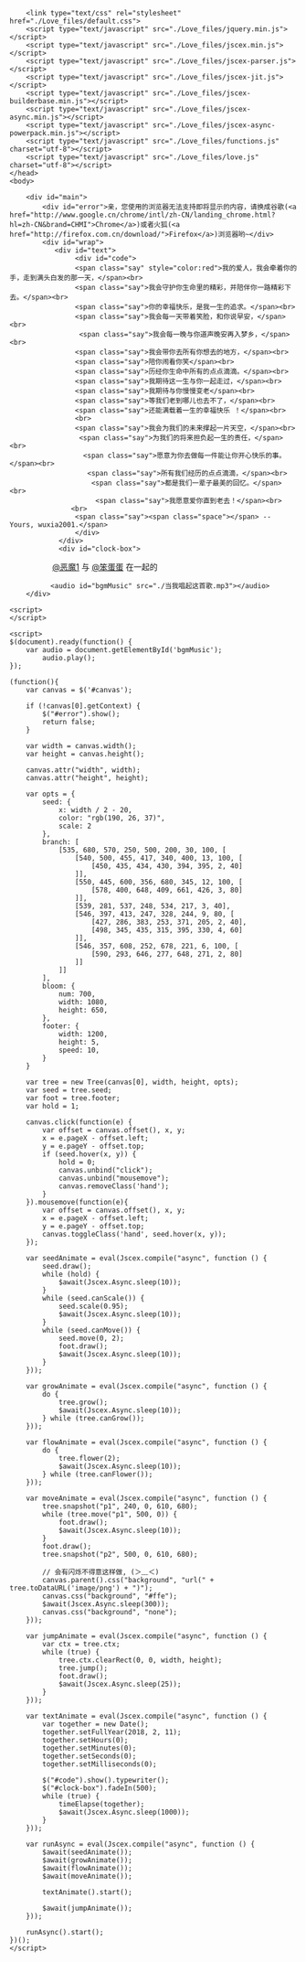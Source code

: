 <!-- saved from url=(0027)http://itzoo.info/love.html -->
<html xml:lang="en" xmlns="http://www.w3.org/1999/xhtml"><head><meta http-equiv="Content-Type" content="text/html; charset=UTF-8">
        <title>Love</title>
        
        <link type="text/css" rel="stylesheet" href="./Love_files/default.css">
        <script type="text/javascript" src="./Love_files/jquery.min.js"></script>
        <script type="text/javascript" src="./Love_files/jscex.min.js"></script>
        <script type="text/javascript" src="./Love_files/jscex-parser.js"></script>
        <script type="text/javascript" src="./Love_files/jscex-jit.js"></script>
        <script type="text/javascript" src="./Love_files/jscex-builderbase.min.js"></script>
        <script type="text/javascript" src="./Love_files/jscex-async.min.js"></script>
        <script type="text/javascript" src="./Love_files/jscex-async-powerpack.min.js"></script>
        <script type="text/javascript" src="./Love_files/functions.js" charset="utf-8"></script>
        <script type="text/javascript" src="./Love_files/love.js" charset="utf-8"></script>
    </head>
    <body>
  
        <div id="main">
            <div id="error">亲，您使用的浏览器无法支持即将显示的内容，请换成谷歌(<a href="http://www.google.cn/chrome/intl/zh-CN/landing_chrome.html?hl=zh-CN&brand=CHMI">Chrome</a>)或者火狐(<a href="http://firefox.com.cn/download/">Firefox</a>)浏览器哟~</div>
            <div id="wrap">
               <div id="text">
                    <div id="code">                 
                    <span class="say" style="color:red">我的爱人，我会牵着你的手，走到满头白发的那一天，</span><br>
                    <span class="say">我会守护你生命里的精彩，并陪伴你一路精彩下去。</span><br>
                    <span class="say">你的幸福快乐，是我一生的追求。</span><br>
                    <span class="say">我会每一天带着笑脸，和你说早安，</span><br>
                     <span class="say">我会每一晚与你道声晚安再入梦乡，</span><br>
                    <span class="say">我会带你去所有你想去的地方，</span><br>
                    <span class="say">陪你闹看你笑</span><br>
                    <span class="say">历经你生命中所有的点点滴滴。</span><br>
                    <span class="say">我期待这一生与你一起走过，</span><br>
                    <span class="say">我期待与你慢慢变老</span><br>
                    <span class="say">等我们老到哪儿也去不了，</span><br>
                    <span class="say">还能满载着一生的幸福快乐 ！</span><br>
                    <br>
                    <span class="say">我会为我们的未来撑起一片天空，</span><br>
                     <span class="say">为我们的将来担负起一生的责任，</span><br>
                      <span class="say">愿意为你去做每一件能让你开心快乐的事。</span><br>
                       <span class="say">所有我们经历的点点滴滴，</span><br>
                        <span class="say">都是我们一辈子最美的回忆。</span><br>
                         <span class="say">我愿意爱你直到老去！</span><br>
                   <br>
                    <span class="say"><span class="space"></span> -- Yours, wuxia2001.</span>
                    </div>
                </div>
                <div id="clock-box">
                    <a href="http://weibo.com/pangtu" target="_blank">@恶魔1</a> 与 <a href="http://weibo.com/u/2574226272" target="_blank">@笨蛋蛋</a> 在一起的
                        <div id="clock"></div>
                </div>
                <canvas id="canvas" width="1100" height="680"></canvas>
            </div>
       
              <audio id="bgmMusic" src="./当我唱起这首歌.mp3"></audio>
        </div>
    
    <script>
    </script>

    <script>
    $(document).ready(function() {
        var audio = document.getElementById('bgmMusic');
            audio.play();
    });

    (function(){
        var canvas = $('#canvas');

        if (!canvas[0].getContext) {
            $("#error").show();
            return false;
        }

        var width = canvas.width();
        var height = canvas.height();
        
        canvas.attr("width", width);
        canvas.attr("height", height);

        var opts = {
            seed: {
                x: width / 2 - 20,
                color: "rgb(190, 26, 37)",
                scale: 2
            },
            branch: [
                [535, 680, 570, 250, 500, 200, 30, 100, [
                    [540, 500, 455, 417, 340, 400, 13, 100, [
                        [450, 435, 434, 430, 394, 395, 2, 40]
                    ]],
                    [550, 445, 600, 356, 680, 345, 12, 100, [
                        [578, 400, 648, 409, 661, 426, 3, 80]
                    ]],
                    [539, 281, 537, 248, 534, 217, 3, 40],
                    [546, 397, 413, 247, 328, 244, 9, 80, [
                        [427, 286, 383, 253, 371, 205, 2, 40],
                        [498, 345, 435, 315, 395, 330, 4, 60]
                    ]],
                    [546, 357, 608, 252, 678, 221, 6, 100, [
                        [590, 293, 646, 277, 648, 271, 2, 80]
                    ]]
                ]] 
            ],
            bloom: {
                num: 700,
                width: 1080,
                height: 650,
            },
            footer: {
                width: 1200,
                height: 5,
                speed: 10,
            }
        }

        var tree = new Tree(canvas[0], width, height, opts);
        var seed = tree.seed;
        var foot = tree.footer;
        var hold = 1;

        canvas.click(function(e) {
            var offset = canvas.offset(), x, y;
            x = e.pageX - offset.left;
            y = e.pageY - offset.top;
            if (seed.hover(x, y)) {
                hold = 0; 
                canvas.unbind("click");
                canvas.unbind("mousemove");
                canvas.removeClass('hand');
            }
        }).mousemove(function(e){
            var offset = canvas.offset(), x, y;
            x = e.pageX - offset.left;
            y = e.pageY - offset.top;
            canvas.toggleClass('hand', seed.hover(x, y));
        });

        var seedAnimate = eval(Jscex.compile("async", function () {
            seed.draw();
            while (hold) {
                $await(Jscex.Async.sleep(10));
            }
            while (seed.canScale()) {
                seed.scale(0.95);
                $await(Jscex.Async.sleep(10));
            }
            while (seed.canMove()) {
                seed.move(0, 2);
                foot.draw();
                $await(Jscex.Async.sleep(10));
            }
        }));

        var growAnimate = eval(Jscex.compile("async", function () {
            do {
                tree.grow();
                $await(Jscex.Async.sleep(10));
            } while (tree.canGrow());
        }));

        var flowAnimate = eval(Jscex.compile("async", function () {
            do {
                tree.flower(2);
                $await(Jscex.Async.sleep(10));
            } while (tree.canFlower());
        }));

        var moveAnimate = eval(Jscex.compile("async", function () {
            tree.snapshot("p1", 240, 0, 610, 680);
            while (tree.move("p1", 500, 0)) {
                foot.draw();
                $await(Jscex.Async.sleep(10));
            }
            foot.draw();
            tree.snapshot("p2", 500, 0, 610, 680);

            // 会有闪烁不得意这样做, (＞﹏＜)
            canvas.parent().css("background", "url(" + tree.toDataURL('image/png') + ")");
            canvas.css("background", "#ffe");
            $await(Jscex.Async.sleep(300));
            canvas.css("background", "none");
        }));

        var jumpAnimate = eval(Jscex.compile("async", function () {
            var ctx = tree.ctx;
            while (true) {
                tree.ctx.clearRect(0, 0, width, height);
                tree.jump();
                foot.draw();
                $await(Jscex.Async.sleep(25));
            }
        }));

        var textAnimate = eval(Jscex.compile("async", function () {
            var together = new Date();
            together.setFullYear(2018, 2, 11);
            together.setHours(0);
            together.setMinutes(0);
            together.setSeconds(0);
            together.setMilliseconds(0);

            $("#code").show().typewriter();
            $("#clock-box").fadeIn(500);
            while (true) {
                timeElapse(together);
                $await(Jscex.Async.sleep(1000));
            }
        }));

        var runAsync = eval(Jscex.compile("async", function () {
            $await(seedAnimate());
            $await(growAnimate());
            $await(flowAnimate());
            $await(moveAnimate());

            textAnimate().start();

            $await(jumpAnimate());
        }));

        runAsync().start();
    })();
    </script>



</body></html>
